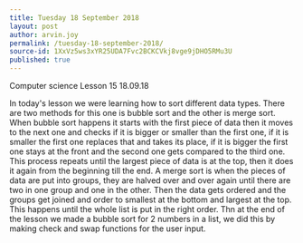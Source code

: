 ```yaml
---
title: Tuesday 18 September 2018
layout: post
author: arvin.joy
permalink: /tuesday-18-september-2018/
source-id: 1XxVz5ws3xYR25UDA7Fvc2BCKCVkj8vge9jDHO5RMu3U
published: true
---
```

Computer science Lesson 15                     18.09.18

In today's lesson we were learning how to sort different data types. There are two methods for this one is bubble sort and the other is merge sort. When bubble sort happens it starts with the first piece of data then it moves to the next one and checks if it is bigger or smaller than the first one, if it is smaller the first one replaces that and takes its place, if it is bigger the first one stays at the front and the second one gets compared to the third one. This process repeats until the largest piece of data is at the top, then it does it again from the beginning till the end. A merge sort is when the pieces of data are put into groups, they are halved over and over again until there are two in one group and one in the other. Then the data gets ordered and the groups get joined and order to smallest at the bottom and largest at the top. This happens until the whole list is put in the right order. Thn at the end of the lesson we made a bubble sort for 2 numbers in a list, we did this by making check and swap functions for the user input.


